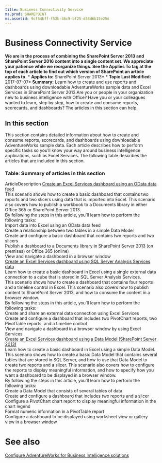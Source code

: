 ```yaml
---
title: Business Connectivity Service
ms.prod: SHAREPOINT
ms.assetid: 9cf64bff-f52b-46c9-bf25-d38d6b15e25d
---
```



# Business Connectivity Service
 **We are in the process of combining the SharePoint Server 2013 and SharePoint Server 2016 content into a single content set. We appreciate your patience while we reorganize things. See the Applies To tag at the top of each article to find out which version of SharePoint an article applies to.** * **Applies to:** SharePoint Server 2013*  * **Topic Last Modified:** 2017-07-07* **Summary:** Learn how to create and use reports and dashboards using downloadable AdventureWorks sample data and Excel Services in SharePoint Server 2013.Are you or people in your organization new to business intelligence with Office? Have you or your colleagues wanted to learn, step by step, how to create and consume reports, scorecards, and dashboards? The articles in this section can help.
## In this section

This section contains detailed information about how to create and consume reports, scorecards, and dashboards using downloadable AdventureWorks sample data. Each article describes how to perform specific tasks so you’ll know your way around business intelligence applications, such as Excel Services. The following table describes the articles that are included in this section.
### Table: Summary of articles in this section

ArticleDescription [Create an Excel Services dashboard using an OData data feed](html/create-an-excel-services-dashboard-using-an-odata-data-feed.md) <br/>  This scenario shows how to create a basic dashboard that contains two reports and two slicers using data that is imported into Excel. This scenario also covers how to publish a workbook to a Documents library in either Office 365 or SharePoint Server 2013. <br/>  By following the steps in this article, you’ll learn how to perform the following tasks: <br/>  Import data into Excel using an OData data feed <br/>  Create a relationship between two tables in a simple Data Model <br/>  Create and configure a basic dashboard that contains two reports and two slicers <br/>  Publish a dashboard to a Documents library in SharePoint Server 2013 (on premises) or Office 365 (online) <br/>  View and navigate a dashboard in a browser window <br/>  [Create an Excel Services dashboard using SQL Server Analysis Services data](html/create-an-excel-services-dashboard-using-sql-server-analysis-services-data.md) <br/>  Learn how to create a basic dashboard in Excel using a single external data connection to a cube that is stored in SQL Server Analysis Services. <br/>  This scenario shows how to create a dashboard that contains four reports and a timeline control in Excel. This scenario also covers how to publish content to SharePoint Server 2013, and how to consume the content in a browser window. <br/>  By following the steps in this article, you’ll learn how to perform the following tasks: <br/>  Create and share an external data connection using Excel Services <br/>  Create and configure a dashboard that includes two PivotChart reports, two PivotTable reports, and a timeline control <br/>  View and navigate a dashboard in a browser window by using Excel Services <br/>  [Create an Excel Services dashboard using a Data Model (SharePoint Server 2013)](html/create-an-excel-services-dashboard-using-a-data-model-sharepoint-server-2013.md) <br/>  Learn how to create a basic dashboard in Excel using a simple Data Model. <br/>  This scenario shows how to create a basic Data Model that contains several tables that are stored in SQL Server, and how to use that Data Model to create two reports and a slicer. This scenario also covers how to configure the reports to display meaningful information, and how to specify how you want a dashboard to be displayed in a browser window. <br/>  By following the steps in this article, you’ll learn how to perform the following tasks: <br/>  Create a Data Model that consists of several tables of data <br/>  Create and configure a dashboard that includes two reports and a slicer <br/>  Configure a PivotChart chart report to display meaningful information in the chart legend <br/>  Format numeric information in a PivotTable report <br/>  Configure a dashboard to be displayed using worksheet view or gallery view in a browser window <br/> 
# See also

#### 

 [Configure AdventureWorks for Business Intelligence solutions](html/configure-adventureworks-for-business-intelligence-solutions.md)
  
    
    

  
    
    

